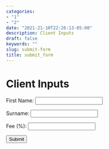 ```yaml
---
categories:
- "1"
- "2"
date: "2021-21-10T22:26:13-05:00"
description: Client Inputs
draft: false
keywords: ""
slug: submit-form
title: submit_form
---
```


# Client Inputs

<form name="contact" method="post" data-netlify="true" action="http://127.0.0.1:5000/submit-form" onsubmit="return validateForm()">
  <label for="first_name">First Name:</label>
  <input type="text" id="first_name" name="first_name" required><br>

  <label for="surname">Surname:</label>
  <input type="text" id="surname" name="surname" required><br>

  <label for="fee">Fee (%):</label>
  <input type="text" id="fee" name="fee" pattern="\d+(\.\d{1,2})?" title="Enter a valid percentage" required><span></span><br>

  <input type="submit" value="Submit">
</form>

<script>
  function validateForm() {
    // You can add custom JavaScript validation here
    // Return false if validation fails to prevent form submission
    return true;
  }
</script>


